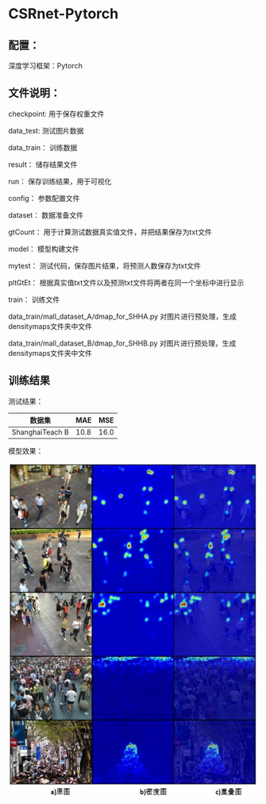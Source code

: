 # **CSRnet-Pytorch**



## 配置：

深度学习框架：Pytorch



## 文件说明：

checkpoint:		用于保存权重文件

data_test:			测试图片数据

data_train：		训练数据

result：				储存结果文件

run：					保存训练结果，用于可视化

config：				参数配置文件

dataset：			数据准备文件

gtCount：			用于计算测试数据真实值文件，并把结果保存为txt文件

model：				模型构建文件

mytest：				测试代码，保存图片结果，将预测人数保存为txt文件

pltGtEt：				根据真实值txt文件以及预测txt文件将两者在同一个坐标中进行显示

train：					训练文件

data_train/mall_dataset_A/dmap_for_SHHA.py  对图片进行预处理，生成densitymaps文件夹中文件

data_train/mall_dataset_B/dmap_for_SHHB.py  对图片进行预处理，生成densitymaps文件夹中文件



## 训练结果

测试结果：

| 数据集          | MAE  | MSE  |
| --------------- | ---- | ---- |
| ShanghaiTeach B | 10.8 | 16.0 |



模型效果：


![演示效果图片](https://github.com/RCsai/CSRnet-Pytorch/blob/main/result/txt/show.jpg)
